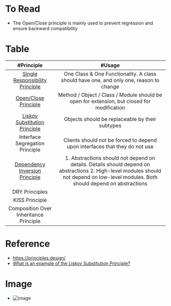 # To Read
* The Open/Close principle is mainly used to prevent regression and ensure backward compatibility


# Table
| #Principle  | #Usage |
| :---: | :---: | 
| [Single Responsibility Principle](https://stackify.com/solid-design-principles/) | One Class & One Functionality. A class should have one, and only one, reason to change |
| [Open/Close Principle](https://stackify.com/solid-design-open-closed-principle/) | Method / Object / Class / Module should be open for extension, but closed for modification |
| [Liskov Substitution Principle](https://stackify.com/solid-design-liskov-substitution-principle/) | Objects should be replaceable by their subtypes |
| Interface Segregation Principle | Clients should not be forced to depend upon interfaces that they do not use |
| [Dependency Inversion Principle](https://stackify.com/dependency-inversion-principle/) | 1. Abstractions should not depend on details. Details should depend on abstractions 2. High-level modules should not depend on low-level modules. Both should depend on abstractions |
| DRY Principles |  |
| KISS Principle |  |
| Composition Over Inheritance Principle |  |


# Reference
* https://principles.design/
* [What is an example of the Liskov Substitution Principle?](https://stackoverflow.com/questions/56860/what-is-an-example-of-the-liskov-substitution-principle)


# Image
* ![image](https://user-images.githubusercontent.com/7721150/143620201-fd99c82d-8ede-482c-8c63-3ad9424bea1c.png)
